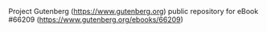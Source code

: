 Project Gutenberg (https://www.gutenberg.org) public repository for
eBook #66209 (https://www.gutenberg.org/ebooks/66209)
